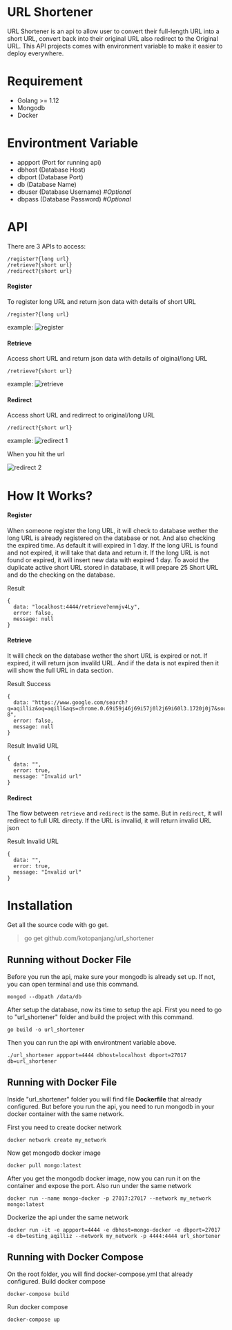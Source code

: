 # URL Shortener

URL Shortener is an api to allow user to convert their full-length URL into a short URL, convert back into their original URL also redirect to the Original URL.
This API projects comes with environment variable to make it easier to deploy everywhere.

# Requirement
- Golang >= 1.12
- Mongodb
- Docker

# Environtment Variable
- appport (Port for running api)
- dbhost (Database Host)
- dbport (Database Port)
- db (Database Name)
- dbuser (Database Username) *#Optional*
- dbpass (Database Password) *#Optional*

# API
There are 3 APIs to access:
```
/register?{long url}
/retrieve?{short url}
/redirect?{short url}
```
#### Register
To register long URL and return json data with details of short URL
```
/register?{long url}
```
example:
![register](https://github.com/kotopanjang/url_shortener/blob/master/resources/register%201.png)

#### Retrieve
Access short URL and return json data with details of oiginal/long URL
```
/retrieve?{short url}
```
example:
![retrieve](https://github.com/kotopanjang/url_shortener/blob/master/resources/retrieve%201.png)


#### Redirect
Access short URL and redirrect to original/long URL
```
/redirect?{short url}
```
example:
![redirect 1](https://github.com/kotopanjang/url_shortener/blob/master/resources/redirect%201.png)


When you hit the url


![redirect 2](https://github.com/kotopanjang/url_shortener/blob/master/resources/redirect%20result%201.png)

# How It Works?
#### Register
When someone register the long URL, it will check to database wether the long URL is already registered on the database or not. And also checking the expired time. As default it will expired in 1 day.
If the long URL is found and not expired, it will take that data and return it.
If the long URL is not found or expired, it will insert new data with expired 1 day.
To avoid the duplicate active short URL stored in database, it will prepare 25 Short URL and do the checking on the database.

Result
```
{
  data: "localhost:4444/retrieve?enmjv4Ly",
  error: false,
  message: null
}
```

#### Retrieve
It willl check on the database wether the short URL is expired or not. If expired, it will return json invalild URL. And if the data is not expired then it will show the full URL in data section.

Result Success
```
{
  data: "https://www.google.com/search?q=aqilliz&oq=aqill&aqs=chrome.0.69i59j46j69i57j0l2j69i60l3.1720j0j7&sourceid=chrome&ie=UTF-8",
  error: false,
  message: null
}
```
Result Invalid URL
```
{
  data: "",
  error: true,
  message: "Invalid url"
}
```

#### Redirect
The flow between `retrieve` and `redirect` is the same. But in `redirect`, it will redirect to full URL directy. If the URL is invallid, it will return invalid URL json

Result Invalid URL
```
{
  data: "",
  error: true,
  message: "Invalid url"
}
```

# Installation
Get all the source code with go get.
> go get github.com/kotopanjang/url_shortener


## Running without Docker File
Before you run the api, make sure your mongodb is already set up. If not, you can open terminal and use this command.
```
mongod --dbpath /data/db
```

After setup the database, now its time to setup the api. First you need to go to "url_shortener" folder and build the project with this command.
```
go build -o url_shortener
```

Then you can run the api with environtment variable above.
```
./url_shortener appport=4444 dbhost=localhost dbport=27017 db=url_shortener 
```

## Running with Docker File
Inside "url_shortener" folder you will find file **Dockerfile** that already configured. But before you run the api, you need to run mongodb in your docker container with the same network.

First you need to create docker network
```
docker network create my_network
```

Now get mongodb docker image
```
docker pull mongo:latest
```

After you get the mongodb docker image, now you can run it on the container and expose the port. 
Also run under the same network  
```
docker run --name mongo-docker -p 27017:27017 --network my_network mongo:latest
```

Dockerize the api under the same network
```
docker run -it -e appport=4444 -e dbhost=mongo-docker -e dbport=27017 -e db=testing_aqilliz --network my_network -p 4444:4444 url_shortener
```

## Running with Docker Compose
On the root folder, you will find docker-compose.yml that already configured.
Build docker compose
```
docker-compose build
```
Run docker compose
```
docker-compose up
```
